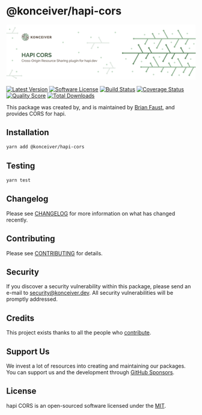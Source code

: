 # @konceiver/hapi-cors

<p align="center"><img src="./banner.png" /></p>

[![Latest Version](https://badgen.net/npm/v/@konceiver/hapi-cors)](https://npmjs.com/package/@konceiver/hapi-cors)
[![Software License](https://badgen.net/npm/license/@konceiver/hapi-cors)](https://npmjs.com/package/@konceiver/hapi-cors)
[![Build Status](https://img.shields.io/github/workflow/status/konceiver/hapi-cors/run-tests?label=tests)](https://github.com/konceiver/hapi-cors/actions?query=workflow%3Arun-tests+branch%3Amaster)
[![Coverage Status](https://badgen.net/codeclimate/coverage/konceiver/hapi-cors)](https://codeclimate.com/github/konceiver/hapi-cors)
[![Quality Score](https://badgen.net/codeclimate/maintainability/konceiver/hapi-cors)](https://codeclimate.com/github/konceiver/hapi-cors)
[![Total Downloads](https://badgen.net/npm/dt/konceiver/hapi-cors)](https://npmjs.com/package/@konceiver/hapi-cors)

This package was created by, and is maintained by [Brian Faust](https://github.com/faustbrian), and provides CORS for hapi.

## Installation

```bash
yarn add @konceiver/hapi-cors
```

## Testing

```bash
yarn test
```

## Changelog

Please see [CHANGELOG](CHANGELOG.md) for more information on what has changed recently.

## Contributing

Please see [CONTRIBUTING](CONTRIBUTING.md) for details.

## Security

If you discover a security vulnerability within this package, please send an e-mail to security@konceiver.dev. All security vulnerabilities will be promptly addressed.

## Credits

This project exists thanks to all the people who [contribute](../../contributors).

## Support Us

We invest a lot of resources into creating and maintaining our packages. You can support us and the development through [GitHub Sponsors](https://github.com/sponsors/faustbrian).

## License

hapi CORS is an open-sourced software licensed under the [MIT](LICENSE.md).
